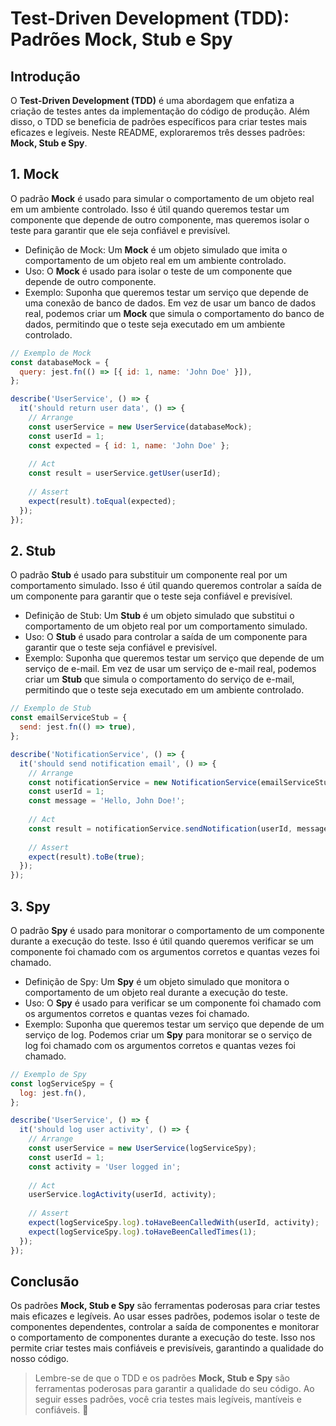 # Test-Driven Development (TDD): Padrões Mock, Stub e Spy

## Introdução

O **Test-Driven Development (TDD)** é uma abordagem que enfatiza a criação de testes antes da implementação do código de produção. Além disso, o TDD se beneficia de padrões específicos para criar testes mais eficazes e legíveis. Neste README, exploraremos três desses padrões: **Mock, Stub e Spy**.

## 1. Mock

O padrão **Mock** é usado para simular o comportamento de um objeto real em um ambiente controlado. Isso é útil quando queremos testar um componente que depende de outro componente, mas queremos isolar o teste para garantir que ele seja confiável e previsível.

- Definição de Mock: Um **Mock** é um objeto simulado que imita o comportamento de um objeto real em um ambiente controlado.
- Uso: O **Mock** é usado para isolar o teste de um componente que depende de outro componente.
- Exemplo: Suponha que queremos testar um serviço que depende de uma conexão de banco de dados. Em vez de usar um banco de dados real, podemos criar um **Mock** que simula o comportamento do banco de dados, permitindo que o teste seja executado em um ambiente controlado.

```javascript
// Exemplo de Mock
const databaseMock = {
  query: jest.fn(() => [{ id: 1, name: 'John Doe' }]),
};

describe('UserService', () => {
  it('should return user data', () => {
    // Arrange
    const userService = new UserService(databaseMock);
    const userId = 1;
    const expected = { id: 1, name: 'John Doe' };
    
    // Act
    const result = userService.getUser(userId);
    
    // Assert
    expect(result).toEqual(expected);
  });
});
```

## 2. Stub

O padrão **Stub** é usado para substituir um componente real por um comportamento simulado. Isso é útil quando queremos controlar a saída de um componente para garantir que o teste seja confiável e previsível.

- Definição de Stub: Um **Stub** é um objeto simulado que substitui o comportamento de um objeto real por um comportamento simulado.
- Uso: O **Stub** é usado para controlar a saída de um componente para garantir que o teste seja confiável e previsível.
- Exemplo: Suponha que queremos testar um serviço que depende de um serviço de e-mail. Em vez de usar um serviço de e-mail real, podemos criar um **Stub** que simula o comportamento do serviço de e-mail, permitindo que o teste seja executado em um ambiente controlado.

```javascript
// Exemplo de Stub
const emailServiceStub = {
  send: jest.fn(() => true),
};

describe('NotificationService', () => {
  it('should send notification email', () => {
    // Arrange
    const notificationService = new NotificationService(emailServiceStub);
    const userId = 1;
    const message = 'Hello, John Doe!';
    
    // Act
    const result = notificationService.sendNotification(userId, message);
    
    // Assert
    expect(result).toBe(true);
  });
});
```

## 3. Spy

O padrão **Spy** é usado para monitorar o comportamento de um componente durante a execução do teste. Isso é útil quando queremos verificar se um componente foi chamado com os argumentos corretos e quantas vezes foi chamado.

- Definição de Spy: Um **Spy** é um objeto simulado que monitora o comportamento de um objeto real durante a execução do teste.
- Uso: O **Spy** é usado para verificar se um componente foi chamado com os argumentos corretos e quantas vezes foi chamado.
- Exemplo: Suponha que queremos testar um serviço que depende de um serviço de log. Podemos criar um **Spy** para monitorar se o serviço de log foi chamado com os argumentos corretos e quantas vezes foi chamado.

```javascript
// Exemplo de Spy
const logServiceSpy = {
  log: jest.fn(),
};

describe('UserService', () => {
  it('should log user activity', () => {
    // Arrange
    const userService = new UserService(logServiceSpy);
    const userId = 1;
    const activity = 'User logged in';
    
    // Act
    userService.logActivity(userId, activity);
    
    // Assert
    expect(logServiceSpy.log).toHaveBeenCalledWith(userId, activity);
    expect(logServiceSpy.log).toHaveBeenCalledTimes(1);
  });
});
```

## Conclusão

Os padrões **Mock, Stub e Spy** são ferramentas poderosas para criar testes mais eficazes e legíveis. Ao usar esses padrões, podemos isolar o teste de componentes dependentes, controlar a saída de componentes e monitorar o comportamento de componentes durante a execução do teste. Isso nos permite criar testes mais confiáveis e previsíveis, garantindo a qualidade do nosso código.

> Lembre-se de que o TDD e os padrões **Mock, Stub e Spy** são ferramentas poderosas para garantir a qualidade do seu código. Ao seguir esses padrões, você cria testes mais legíveis, mantíveis e confiáveis. 🚀

